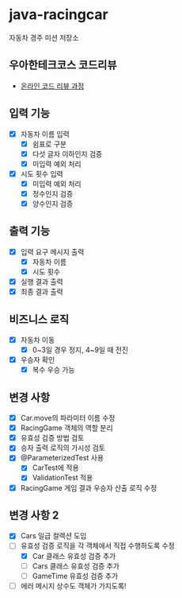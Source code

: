 # java-racingcar

자동차 경주 미션 저장소

## 우아한테크코스 코드리뷰

- [온라인 코드 리뷰 과정](https://github.com/woowacourse/woowacourse-docs/blob/master/maincourse/README.md)

## 입력 기능

- [X] 자동차 이름 입력 
  - [X] 쉼표로 구분
  - [X] 다섯 글자 이하인지 검증
  - [X] 미입력 예외 처리
- [X] 시도 횟수 입력
  - [X] 미입력 예외 처리
  - [X] 정수인지 검증
  - [X] 양수인지 검증

## 출력 기능

- [X] 입력 요구 메시지 출력
  - [X] 자동차 이름
  - [X] 시도 횟수
- [X] 실행 결과 출력
- [X] 최종 결과 출력

## 비즈니스 로직

- [X] 자동차 이동
  - [X] 0~3일 경우 정지, 4~9일 때 전진
- [X] 우승자 확인
  - [X] 복수 우승 가능

## 변경 사항

- [X] Car.move의 파라미터 이름 수정
- [X] RacingGame 객체의 역할 분리
- [X] 유효성 검증 방법 검토
- [X] 승자 출력 로직의 가시성 검토
- [X] @ParameterizedTest 사용
  - [X] CarTest에 적용
  - [X] ValidationTest 적용
- [X] RacingGame 게임 결과 우승자 산출 로직 수정

## 변경 사항 2

- [X] Cars 일급 컬렉션 도입
- [ ] 유효성 검증 로직을 각 객체에서 직접 수행하도록 수정
  - [X] Car 클래스 유효성 검증 추가
  - [ ] Cars 클래스 유효성 검증 추가
  - [ ] GameTime 유효성 검증 추가
- [ ] 에러 메시지 상수도 객체가 가지도록!